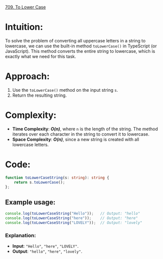 [709. To Lower Case](https://leetcode.com/problems/to-lower-case/)

# Intuition:
To solve the problem of converting all uppercase letters in a string to lowercase, we can use the built-in method `toLowerCase()` in TypeScript (or JavaScript). This method converts the entire string to lowercase, which is exactly what we need for this task.

# Approach:
1. Use the `toLowerCase()` method on the input string `s`.
2. Return the resulting string.

# Complexity:
- **Time Complexity**: ***O(n)***, where `n` is the length of the string. The method iterates over each character in the string to convert it to lowercase.
- **Space Complexity**: ***O(n)***, since a new string is created with all lowercase letters.

# Code:

```typescript
function toLowerCaseString(s: string): string {
    return s.toLowerCase();
};

```

## Example usage:

```typescript
console.log(toLowerCaseString("Hello"));   // Output: "hello"
console.log(toLowerCaseString("here"));    // Output: "here"
console.log(toLowerCaseString("LOVELY"));  // Output: "lovely"
```

### Explanation:
- **Input**: `"Hello"`, `"here"`, `"LOVELY"`.
- **Output**: `"hello"`, `"here"`, `"lovely"`.

